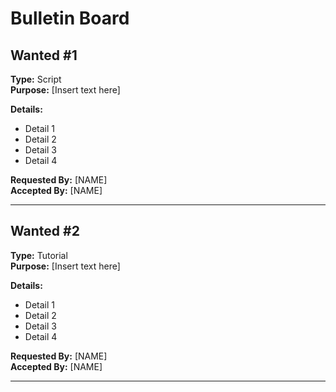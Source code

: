 # Bulletin Board

## Wanted #1
**Type:** Script\
**Purpose:** [Insert text here]

**Details:**
   - Detail 1
   - Detail 2
   - Detail 3
   - Detail 4

**Requested By:** [NAME]\
**Accepted By:** [NAME]

----------------------------------------

## Wanted #2
**Type:** Tutorial\
**Purpose:** [Insert text here]

**Details:**
   - Detail 1
   - Detail 2
   - Detail 3
   - Detail 4

**Requested By:** [NAME]\
**Accepted By:** [NAME]

----------------------------------------
